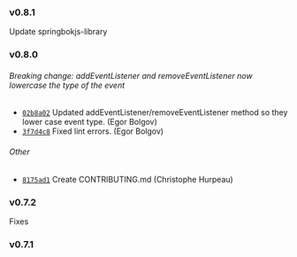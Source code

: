 ### v0.8.1

Update springbokjs-library


### v0.8.0

###### Breaking change: addEventListener and removeEventListener now lowercase the type of the event

- [`02b8a02`](https://github.com/christophehurpeau/html-document/commit/02b8a0234ac969e92da6333c90029d798f45f01d) Updated addEventListener/removeEventListener method so they lower case event type. (Egor Bolgov)
- [`3f7d4c8`](https://github.com/christophehurpeau/html-document/commit/3f7d4c8ff320cc424d6a03972cd310e08e4d0d3a) Fixed lint errors. (Egor Bolgov)

###### Other

- [`8175ad1`](https://github.com/christophehurpeau/html-document/commit/8175ad1edfd0916d67ad9f77c5e77eb54857168b) Create CONTRIBUTING.md (Christophe Hurpeau)


### v0.7.2

Fixes


### v0.7.1



